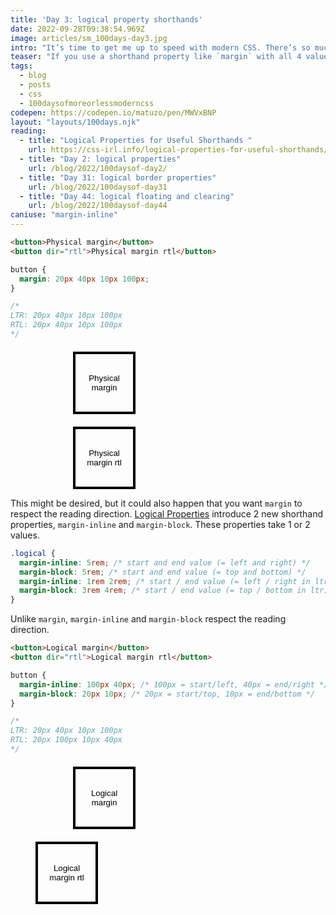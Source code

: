 ```yaml
---
title: 'Day 3: logical property shorthands'
date: 2022-09-28T09:38:54.969Z
image: articles/sm_100days-day3.jpg
intro: "It’s time to get me up to speed with modern CSS. There’s so much new in CSS that I know too little about. To change that I’ve started [#100DaysOfMoreOrLessModernCSS](/blog/2022/100-days-of-more-or-less-modern-css/). Why more or less modern CSS? Because some topics will be about cutting-edge features, while other stuff has been around for quite a while already, but I just have little to no experience with it."
teaser: "If you use a shorthand property like `margin` with all 4 values, the properties will always be applied in the direction *top* - *right* - *bottom* - *left*, no matter the reading direction."
tags:
  - blog
  - posts
  - css
  - 100daysofmoreorlessmoderncss
codepen: https://codepen.io/matuzo/pen/MWVxBNP
layout: "layouts/100days.njk"
reading:
  - title: "Logical Properties for Useful Shorthands "
    url: https://css-irl.info/logical-properties-for-useful-shorthands/?ref=sidebar
  - title: "Day 2: logical properties"
    url: /blog/2022/100daysof-day2/
  - title: "Day 31: logical border properties"
    url: /blog/2022/100daysof-day31
  - title: "Day 44: logical floating and clearing"
    url: /blog/2022/100daysof-day44
caniuse: "margin-inline"
---
```

```html
<button>Physical margin</button>
<button dir="rtl">Physical margin rtl</button>
```

```css
button {
  margin: 20px 40px 10px 100px;
}

/*
LTR: 20px 40px 10px 100px
RTL: 20px 40px 10px 100px
*/
```

<style>
.physical {
  margin: 20px 40px 10px 100px;
}

button {
  width: 100px;
  height: 100px;
  border: 4px solid #000;
  display: block;
  background: none;
}

.logical {
  margin-inline: 100px 40px;
  margin-block: 20px 10px;
}
</style>

<button type="button" class="physical">Physical margin</button>
<button type="button" dir="rtl" class="physical">Physical margin rtl</button>

This might be desired, but it could also happen that you want `margin` to respect the reading direction. [Logical Properties](/blog/2022/100daysof-day2/) introduce 2 new shorthand properties, `margin-inline` and `margin-block`. These properties take 1 or 2 values.

```css
.logical {
  margin-inline: 5rem; /* start and end value (= left and right) */
  margin-block: 5rem; /* start and end value (= top and bottom) */
  margin-inline: 1rem 2rem; /* start / end value (= left / right in ltr) */
  margin-block: 3rem 4rem; /* start / end value (= top / bottom in ltr) */
}
```

Unlike `margin`, `margin-inline` and `margin-block` respect the reading direction.

```html
<button>Logical margin</button>
<button dir="rtl">Logical margin rtl</button>
```

```css
button {
  margin-inline: 100px 40px; /* 100px = start/left, 40px = end/right */
  margin-block: 20px 10px; /* 20px = start/top, 10px = end/bottom */
}

/*
LTR: 20px 40px 10px 100px
RTL: 20px 100px 10px 40px
*/
```

<button type="button" class="logical">Logical margin</button>
<button type="button" dir="rtl" class="logical">Logical margin rtl</button>